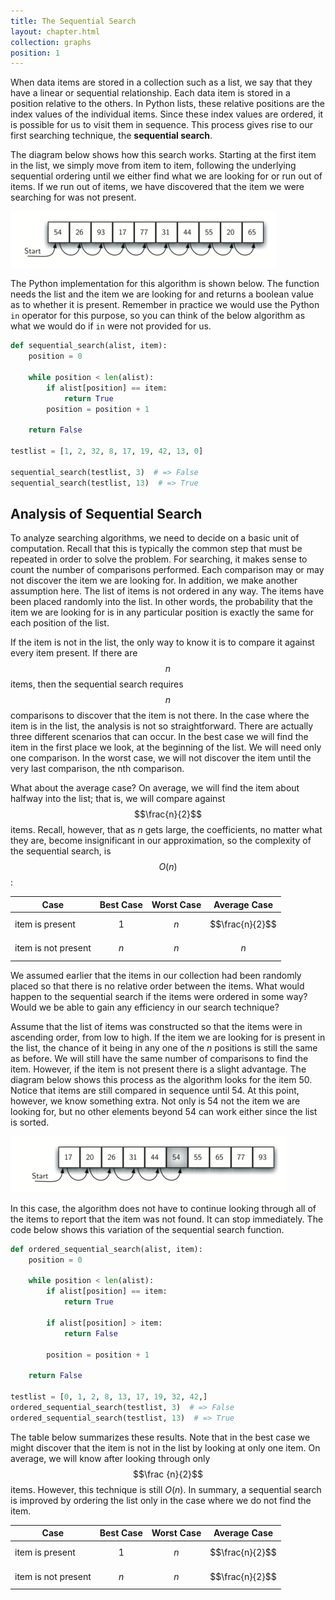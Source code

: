 ```yaml
---
title: The Sequential Search
layout: chapter.html
collection: graphs
position: 1
---
```


When data items are stored in a collection such as a list, we say that
they have a linear or sequential relationship. Each data item is stored
in a position relative to the others. In Python lists, these relative
positions are the index values of the individual items. Since these
index values are ordered, it is possible for us to visit them in
sequence. This process gives rise to our first searching technique, the
**sequential search**.

The diagram below shows how this search works. Starting at
the first item in the list, we simply move from item to item, following
the underlying sequential ordering until we either find what we are
looking for or run out of items. If we run out of items, we have
discovered that the item we were searching for was not present.

![Sequential Search of a List of Integers](figures/sequential-search.png)

The Python implementation for this algorithm is shown below. The function needs the list and
the item we are looking for and returns a boolean value as to whether it
is present. Remember in practice we would use the Python `in` operator for this purpose, so you can think of the below algorithm as what we would do if `in` were not provided for us.

```python
def sequential_search(alist, item):
    position = 0

    while position < len(alist):
        if alist[position] == item:
            return True
        position = position + 1

    return False

testlist = [1, 2, 32, 8, 17, 19, 42, 13, 0]

sequential_search(testlist, 3)  # => False
sequential_search(testlist, 13)  # => True
```

Analysis of Sequential Search
-----------------------------

To analyze searching algorithms, we need to decide on a basic unit of
computation. Recall that this is typically the common step that must be
repeated in order to solve the problem. For searching, it makes sense to
count the number of comparisons performed. Each comparison may or may
not discover the item we are looking for. In addition, we make another
assumption here. The list of items is not ordered in any way. The items
have been placed randomly into the list. In other words, the probability
that the item we are looking for is in any particular position is
exactly the same for each position of the list.

If the item is not in the list, the only way to know it is to compare it
against every item present. If there are $$n$$ items, then the sequential
search requires $$n$$ comparisons to discover that the item is not there.
In the case where the item is in the list, the analysis is not so
straightforward. There are actually three different scenarios that can
occur. In the best case we will find the item in the first place we
look, at the beginning of the list. We will need only one comparison. In
the worst case, we will not discover the item until the very last
comparison, the nth comparison.

What about the average case? On average, we will find the item about
halfway into the list; that is, we will compare against $$\frac{n}{2}$$
items. Recall, however, that as *n* gets large, the coefficients, no
matter what they are, become insignificant in our approximation, so the
complexity of the sequential search, is $$O(n)$$:

Case  |  Best Case |  Worst Case | Average Case
--- | --- | --- | ---
item is present | $$1$$ |  $$n$$ |  $$\frac{n}{2}$$
item is not present | $$n$$  | $$n$$  | $$n$$


We assumed earlier that the items in our collection had been randomly
placed so that there is no relative order between the items. What would
happen to the sequential search if the items were ordered in some way?
Would we be able to gain any efficiency in our search technique?

Assume that the list of items was constructed so that the items were in
ascending order, from low to high. If the item we are looking for is
present in the list, the chance of it being in any one of the *n*
positions is still the same as before. We will still have the same
number of comparisons to find the item. However, if the item is not
present there is a slight advantage. The diagram below
shows this process as the algorithm looks for the item 50. Notice that
items are still compared in sequence until 54. At this point, however,
we know something extra. Not only is 54 not the item we are looking for,
but no other elements beyond 54 can work either since the list is
sorted.

![Sequential Search of an Ordered List of Integers](figures/sequential-search-2.png)

In this case, the algorithm does not have to continue looking
through all of the items to report that the item was not found. It can
stop immediately. The code below shows this
variation of the sequential search function.

```python
def ordered_sequential_search(alist, item):
    position = 0

    while position < len(alist):
        if alist[position] == item:
            return True

        if alist[position] > item:
            return False

        position = position + 1

    return False

testlist = [0, 1, 2, 8, 13, 17, 19, 32, 42,]
ordered_sequential_search(testlist, 3)  # => False
ordered_sequential_search(testlist, 13)  # => True
```

The table below summarizes these results. Note that
in the best case we might discover that the item is not in the list by
looking at only one item. On average, we will know after looking through
only $$\frac {n}{2}$$ items. However, this technique is still $O(n)$. In
summary, a sequential search is improved by ordering the list only in
the case where we do not find the item.

Case  |  Best Case |  Worst Case | Average Case
--- | --- | --- | ---
item is present | $$1$$ |  $$n$$ |  $$\frac{n}{2}$$
item is not present | $$n$$  | $$n$$  | $$\frac{n}{2}$$



